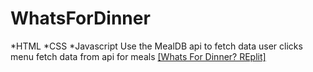 # WhatsForDinner
*HTML 
*CSS 
*Javascript 
Use the MealDB api to fetch data
user clicks menu fetch data from api for meals
[[Whats For Dinner? REplit]](https://replit.com/@prettygenius/WhatsForDinner)
